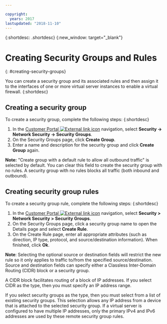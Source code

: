 ```yaml
---

copyright:
  years: 2017
lastupdated: "2018-11-10"
---
```


{:shortdesc: .shortdesc}
{:new_window: target="_blank"}


# Creating Security Groups and Rules
{: #creating-security-groups}

You can create a security group and its associated rules and then assign it to the interfaces of one or more virtual server instances to enable a virtual firewall.
{:shortdesc}

## Creating a security group

To create a security group, complete the following steps:
{:shortdesc}
 
1. In the [Customer Portal ![External link icon](../../icons/launch-glyph.svg "External link icon")](https://control.softlayer.com/) navigation, select **Security -> Network Security -> Security Groups**.
2. On the Security Groups page, click **Create Group**.
3. Enter a name and description for the security group and click **Create Group** again.

**Note:** "Create group with a default rule to allow all outbound traffic" is selected by default. You can clear this field to create the security group with no rules. A security group with no rules blocks all traffic (both inbound and outbound).

## Creating security group rules

To create a security group rule, complete the following steps:
{:shortdesc}

1. In the [Customer Portal ![External link icon](../../icons/launch-glyph.svg "External link icon")](https://control.softlayer.com/) navigation, select **Security > Network Security > Security Groups**.
2. On the Security Groups page, click a security group name to open the Details page and select **Create Rule**.
3. On the Create Rule page, enter all appropriate attributes (such as direction, IP type, protocol, and source/destination information). When finished, click **Ok**.

**Note**: Selecting the optional source or destination fields will restrict the new rule so it only applies to traffic to/from the specified source/destination.  Source and destination fields can specify either a Classless Inter-Domain Routing (CIDR) block or a security group. 

A CIDR block facilitates routing of a block of IP addresses.  If you select CIDR as the type, then you must specify an IP address range. 

If you select security groups as the type, then you must select from a list of existing security groups. This selection allows any IP address from a device that is attached to the selected security group. If a virtual server is configured to have multiple IP addresses, only the primary IPv4 and IPv6 addresses are used by these remote security group rules.